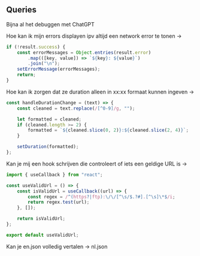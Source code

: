 ## Queries

Bijna al het debuggen met ChatGPT

Hoe kan ik mijn errors displayen ipv altijd een network error te tonen ->

```javascript
if (!result.success) {
	const errorMessages = Object.entries(result.error)
		.map(([key, value]) => `${key}: ${value}`)
		.join("\n");
	setErrorMessage(errorMessages);
	return;
}
```

Hoe kan ik zorgen dat ze duration alleen in xx:xx formaat kunnen ingeven ->

```javascript
const handleDurationChange = (text) => {
	const cleaned = text.replace(/[^0-9]/g, "");

	let formatted = cleaned;
	if (cleaned.length >= 2) {
		formatted = `${cleaned.slice(0, 2)}:${cleaned.slice(2, 4)}`;
	}

	setDuration(formatted);
};
```

Kan je mij een hook schrijven die controleert of iets een geldige URL is ->

```javascript
import { useCallback } from "react";

const useValidUrl = () => {
	const isValidUrl = useCallback((url) => {
		const regex = /^(https?|ftp):\/\/[^\s/$.?#].[^\s]\*$/i;
		return regex.test(url);
	}, []);

	return isValidUrl;
};

export default useValidUrl;
```

Kan je en.json volledig vertalen -> nl.json